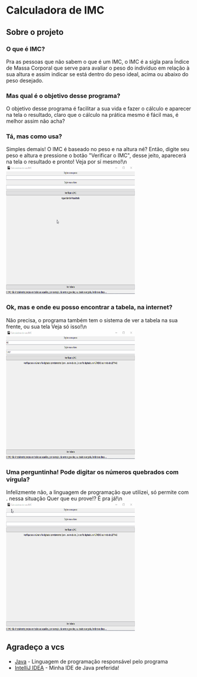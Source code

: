 # Calculadora de IMC
## Sobre o projeto
### O que é IMC?
Pra as pessoas que não sabem o que é um IMC, 
o IMC é a sigla para Índice de Massa Corporal que serve para avaliar 
o peso do indivíduo em relação à sua altura e assim indicar se está dentro do peso ideal, acima ou abaixo do peso desejado.
### Mas qual é o objetivo desse programa?
O objetivo desse programa é facilitar a sua vida e fazer o cálculo e aparecer na tela o resultado,
claro que o cálculo na prática mesmo é fácil mas, é melhor assim não acha?
### Tá, mas como usa?
Simples demais! O IMC é baseado no peso e na altura né? Então, digite seu peso e altura 
e pressione o botão "Verificar o IMC", desse jeito, aparecerá na tela o resultado e pronto!
Veja por sí mesmo!\n
<img src="examples_gifs/IMCC-EX1.gif" height="350" width="350">
### Ok, mas e onde eu posso encontrar a tabela, na internet?
Não precisa, o programa também tem o sistema de ver a tabela na sua frente, ou sua tela
Veja só isso!\n
<img src="examples_gifs/IMCC-EX2.gif" height="350" width="350">
### Uma perguntinha! Pode digitar os números quebrados com vírgula?
Infelizmente não, a linguagem de programação que utilizei, só permite com . nessa situação
Quer que eu prove!? É pra já!\n
<img src="examples_gifs/IMCC-IS1.gif" height="350" width="350">
## Agradeço a vcs
* [Java](https://www.java.com/pt_BR/) - Linguagem de programação responsável pelo programa
* [IntelliJ IDEA](https://www.jetbrains.com/pt-br/idea/) - Minha IDE de Java preferida!
